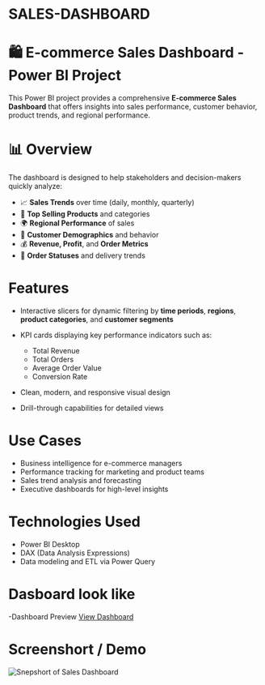 # SALES-DASHBOARD

# 🛍️ E-commerce Sales Dashboard - Power BI Project

This Power BI project provides a comprehensive **E-commerce Sales Dashboard** that offers insights into sales performance, customer behavior, product trends, and regional performance.

# 📊 Overview

The dashboard is designed to help stakeholders and decision-makers quickly analyze:

* 📈 **Sales Trends** over time (daily, monthly, quarterly)
* 🛒 **Top Selling Products** and categories
* 🌍 **Regional Performance** of sales
* 👥 **Customer Demographics** and behavior
* 💰 **Revenue, Profit**, and **Order Metrics**
* 🔄 **Order Statuses** and delivery trends

#  Features

* Interactive slicers for dynamic filtering by **time periods**, **regions**, **product categories**, and **customer segments**
* KPI cards displaying key performance indicators such as:

  * Total Revenue
  * Total Orders
  * Average Order Value
  * Conversion Rate
* Clean, modern, and responsive visual design
* Drill-through capabilities for detailed views

#  Use Cases

* Business intelligence for e-commerce managers
* Performance tracking for marketing and product teams
* Sales trend analysis and forecasting
* Executive dashboards for high-level insights

#  Technologies Used

* Power BI Desktop
* DAX (Data Analysis Expressions)
* Data modeling and ETL via Power Query

# Dasboard look like
-Dashboard Preview <a href="https://github.com/arshkathrotiya/SALES-DASHBOARD/blob/main/Madhav%20%20Ecommers%20Sales%20Dashboard.pbit">View Dashboard</a>

# Screenshort / Demo
![Snepshort of Sales Dashboard](https://github.com/user-attachments/assets/225be832-1ebd-4874-acca-6add8fb63f12)


